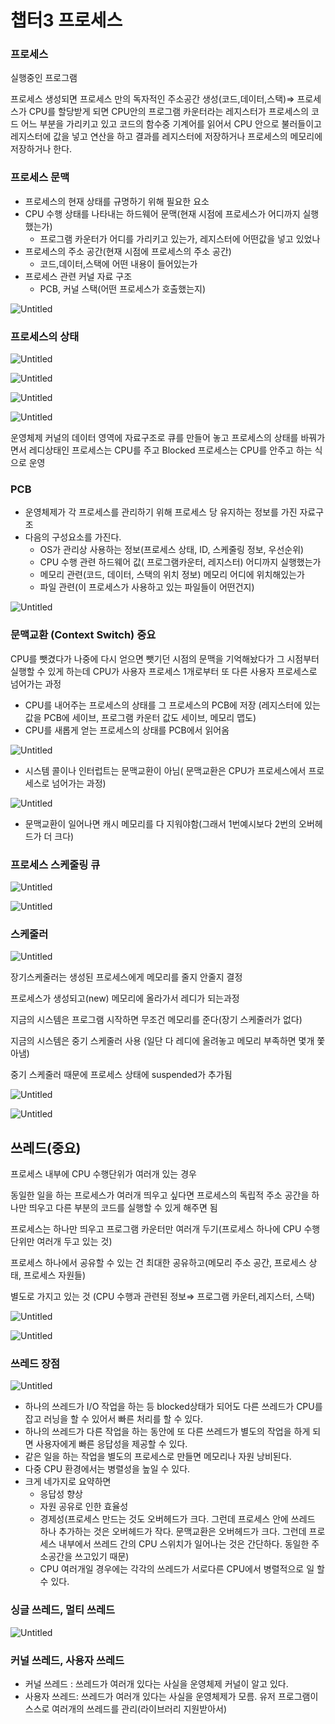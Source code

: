 # 챕터3 프로세스

### 프로세스

실행중인 프로그램

프로세스 생성되면 프로세스 만의 독자적인 주소공간 생성(코드,데이터,스택)⇒ 프로세스가 CPU를 할당받게 되면 CPU안의 프로그램 카운터라는 레지스터가 프로세스의 코드 어느 부분을 가리키고 있고 코드의 함수중 기계어를 읽어서 CPU 안으로 불러들이고 레지스터에 값을 넣고 연산을 하고 결과를 레지스터에 저장하거나 프로세스의 메모리에 저장하거나 한다. 

### 프로세스 문맥

- 프로세스의 현재 상태를 규명하기 위해 필요한 요소
- CPU 수행 상태를 나타내는 하드웨어 문맥(현재 시점에 프로세스가 어디까지 실행했는가)
    - 프로그램 카운터가 어디를 가리키고 있는가, 레지스터에 어떤값을 넣고 있었나
- 프로세스의 주소 공간(현재 시점에 프로세스의 주소 공간)
    - 코드,데이터,스택에 어떤 내용이 들어있는가
- 프로세스 관련 커널 자료 구조
    - PCB, 커널 스택(어떤 프로세스가 호출했는지)

![Untitled](%E1%84%8E%E1%85%A2%E1%86%B8%E1%84%90%E1%85%A53%20%E1%84%91%E1%85%B3%E1%84%85%E1%85%A9%E1%84%89%E1%85%A6%E1%84%89%E1%85%B3%20b68cf1a3df494a04bc3f5279dc7c68c9/Untitled.png)

### 프로세스의 상태

![Untitled](%E1%84%8E%E1%85%A2%E1%86%B8%E1%84%90%E1%85%A53%20%E1%84%91%E1%85%B3%E1%84%85%E1%85%A9%E1%84%89%E1%85%A6%E1%84%89%E1%85%B3%20b68cf1a3df494a04bc3f5279dc7c68c9/Untitled%201.png)

![Untitled](%E1%84%8E%E1%85%A2%E1%86%B8%E1%84%90%E1%85%A53%20%E1%84%91%E1%85%B3%E1%84%85%E1%85%A9%E1%84%89%E1%85%A6%E1%84%89%E1%85%B3%20b68cf1a3df494a04bc3f5279dc7c68c9/Untitled%202.png)

![Untitled](%E1%84%8E%E1%85%A2%E1%86%B8%E1%84%90%E1%85%A53%20%E1%84%91%E1%85%B3%E1%84%85%E1%85%A9%E1%84%89%E1%85%A6%E1%84%89%E1%85%B3%20b68cf1a3df494a04bc3f5279dc7c68c9/Untitled%203.png)

![Untitled](%E1%84%8E%E1%85%A2%E1%86%B8%E1%84%90%E1%85%A53%20%E1%84%91%E1%85%B3%E1%84%85%E1%85%A9%E1%84%89%E1%85%A6%E1%84%89%E1%85%B3%20b68cf1a3df494a04bc3f5279dc7c68c9/Untitled%204.png)

운영체제 커널의 데이터 영역에 자료구조로 큐를 만들어 놓고 프로세스의 상태를 바꿔가면서 레디상태인 프로세스는 CPU를 주고 Blocked 프로세스는 CPU를 안주고 하는 식으로 운영 

### PCB

- 운영체제가 각 프로세스를 관리하기 위해 프로세스 당 유지하는 정보를 가진 자료구조
- 다음의 구성요소를 가진다.
    - OS가 관리상 사용하는 정보(프로세스 상태, ID, 스케줄링 정보, 우선순위)
    - CPU 수행 관련 하드웨어 값( 프로그램카운터, 레지스터) 어디까지 실행했는가
    - 메모리 관련(코드, 데이터, 스택의 위치 정보) 메모리 어디에 위치해있는가
    - 파일 관련(이 프로세스가 사용하고 있는 파일들이 어떤건지)

![Untitled](%E1%84%8E%E1%85%A2%E1%86%B8%E1%84%90%E1%85%A53%20%E1%84%91%E1%85%B3%E1%84%85%E1%85%A9%E1%84%89%E1%85%A6%E1%84%89%E1%85%B3%20b68cf1a3df494a04bc3f5279dc7c68c9/Untitled%205.png)

### 문맥교환 (Context Switch) 중요

CPU를 뺏겼다가 나중에 다시 얻으면 뺏기던 시점의 문맥을 기억해놨다가 그 시점부터 실행할 수 있게 하는데 CPU가 사용자 프로세스 1개로부터 또 다른 사용자 프로세스로 넘어가는 과정

- CPU를 내어주는 프로세스의 상태를 그 프로세스의 PCB에 저장 (레지스터에 있는 값을 PCB에 세이브, 프로그램 카운터 값도 세이브, 메모리 맵도)
- CPU를 새롭게 얻는 프로세스의 상태를 PCB에서 읽어옴

![Untitled](%E1%84%8E%E1%85%A2%E1%86%B8%E1%84%90%E1%85%A53%20%E1%84%91%E1%85%B3%E1%84%85%E1%85%A9%E1%84%89%E1%85%A6%E1%84%89%E1%85%B3%20b68cf1a3df494a04bc3f5279dc7c68c9/Untitled%206.png)

- 시스템 콜이나 인터럽트는 문맥교환이 아님( 문맥교환은 CPU가 프로세스에서 프로세스로 넘어가는 과정)

![Untitled](%E1%84%8E%E1%85%A2%E1%86%B8%E1%84%90%E1%85%A53%20%E1%84%91%E1%85%B3%E1%84%85%E1%85%A9%E1%84%89%E1%85%A6%E1%84%89%E1%85%B3%20b68cf1a3df494a04bc3f5279dc7c68c9/Untitled%207.png)

- 문맥교환이 일어나면 캐시 메모리를 다 지워야함(그래서 1번예시보다 2번의 오버헤드가 더 크다)

 

### 프로세스 스케줄링 큐

![Untitled](%E1%84%8E%E1%85%A2%E1%86%B8%E1%84%90%E1%85%A53%20%E1%84%91%E1%85%B3%E1%84%85%E1%85%A9%E1%84%89%E1%85%A6%E1%84%89%E1%85%B3%20b68cf1a3df494a04bc3f5279dc7c68c9/Untitled%208.png)

![Untitled](%E1%84%8E%E1%85%A2%E1%86%B8%E1%84%90%E1%85%A53%20%E1%84%91%E1%85%B3%E1%84%85%E1%85%A9%E1%84%89%E1%85%A6%E1%84%89%E1%85%B3%20b68cf1a3df494a04bc3f5279dc7c68c9/Untitled%209.png)

### 스케줄러

![Untitled](%E1%84%8E%E1%85%A2%E1%86%B8%E1%84%90%E1%85%A53%20%E1%84%91%E1%85%B3%E1%84%85%E1%85%A9%E1%84%89%E1%85%A6%E1%84%89%E1%85%B3%20b68cf1a3df494a04bc3f5279dc7c68c9/Untitled%2010.png)

장기스케줄러는 생성된 프로세스에게 메모리를 줄지 안줄지 결정

프로세스가 생성되고(new) 메모리에 올라가서 레디가 되는과정

지금의 시스템은 프로그램 시작하면 무조건 메모리를 준다(장기 스케줄러가 없다)

지금의 시스템은 중기 스케줄러 사용 (일단 다 레디에 올려놓고 메모리 부족하면 몇개 쫓아냄)

중기 스케줄러 때문에 프로세스 상태에 suspended가 추가됨

![Untitled](%E1%84%8E%E1%85%A2%E1%86%B8%E1%84%90%E1%85%A53%20%E1%84%91%E1%85%B3%E1%84%85%E1%85%A9%E1%84%89%E1%85%A6%E1%84%89%E1%85%B3%20b68cf1a3df494a04bc3f5279dc7c68c9/Untitled%2011.png)

![Untitled](%E1%84%8E%E1%85%A2%E1%86%B8%E1%84%90%E1%85%A53%20%E1%84%91%E1%85%B3%E1%84%85%E1%85%A9%E1%84%89%E1%85%A6%E1%84%89%E1%85%B3%20b68cf1a3df494a04bc3f5279dc7c68c9/Untitled%2012.png)

## 쓰레드(중요)

프로세스 내부에 CPU 수행단위가 여러개 있는 경우

동일한 일을 하는 프로세스가 여러개 띄우고 싶다면 프로세스의 독립적 주소 공간을 하나만 띄우고 다른 부분의 코드를 실행할 수 있게 해주면 됨 

프로세스는 하나만 띄우고 프로그램 카운터만 여러개 두기(프로세스 하나에 CPU 수행단위만 여러개 두고 있는 것)

프로세스 하나에서 공유할 수 있는 건 최대한 공유하고(메모리 주소 공간, 프로세스 상태, 프로세스 자원들)

별도로 가지고 있는 것 (CPU 수행과 관련된 정보⇒ 프로그램 카운터,레지스터, 스택)

![Untitled](%E1%84%8E%E1%85%A2%E1%86%B8%E1%84%90%E1%85%A53%20%E1%84%91%E1%85%B3%E1%84%85%E1%85%A9%E1%84%89%E1%85%A6%E1%84%89%E1%85%B3%20b68cf1a3df494a04bc3f5279dc7c68c9/Untitled%2013.png)

![Untitled](%E1%84%8E%E1%85%A2%E1%86%B8%E1%84%90%E1%85%A53%20%E1%84%91%E1%85%B3%E1%84%85%E1%85%A9%E1%84%89%E1%85%A6%E1%84%89%E1%85%B3%20b68cf1a3df494a04bc3f5279dc7c68c9/Untitled%2014.png)

### 쓰레드 장점

![Untitled](%E1%84%8E%E1%85%A2%E1%86%B8%E1%84%90%E1%85%A53%20%E1%84%91%E1%85%B3%E1%84%85%E1%85%A9%E1%84%89%E1%85%A6%E1%84%89%E1%85%B3%20b68cf1a3df494a04bc3f5279dc7c68c9/Untitled%2015.png)

- 하나의 쓰레드가 I/O 작업을 하는 등 blocked상태가 되어도 다른 쓰레드가 CPU를 잡고 러닝을 할 수 있어서 빠른 처리를 할 수 있다.
- 하나의 쓰레드가 다른 작업을 하는 동안에 또 다른 쓰레드가 별도의 작업을 하게 되면 사용자에게 빠른 응답성을 제공할 수 있다.
- 같은 일을 하는 작업을 별도의 프로세스로 만들면 메모리나 자원 낭비된다.
- 다중 CPU 환경에서는 병렬성을 높일 수 있다.
- 크게 네가지로 요약하면
    - 응답성 향상
    - 자원 공유로 인한 효율성
    - 경제성(프로세스 만드는 것도 오버헤드가 크다. 그런데 프로세스 안에 쓰레드 하나 추가하는 것은 오버헤드가 작다. 문맥교환은 오버헤드가 크다. 그런데 프로세스 내부에서 쓰레드 간의 CPU 스위치가 일어나는 것은 간단하다. 동일한 주소공간을 쓰고있기 때문)
    - CPU 여러개일 경우에는 각각의 쓰레드가 서로다른 CPU에서 병렬적으로 일 할 수 있다.

### 싱글 쓰레드, 멀티 쓰레드

![Untitled](%E1%84%8E%E1%85%A2%E1%86%B8%E1%84%90%E1%85%A53%20%E1%84%91%E1%85%B3%E1%84%85%E1%85%A9%E1%84%89%E1%85%A6%E1%84%89%E1%85%B3%20b68cf1a3df494a04bc3f5279dc7c68c9/Untitled%2016.png)

### 커널 쓰레드, 사용자 쓰레드

- 커널 쓰레드 : 쓰레드가 여러개 있다는 사실을 운영체제 커널이 알고 있다.
- 사용자 쓰레드: 쓰레드가 여러개 있다는 사실을 운영체제가 모름. 유저 프로그램이 스스로 여러개의 쓰레드를 관리(라이브러리 지원받아서)